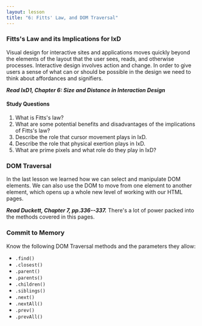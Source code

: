 ```yaml
---
layout: lesson
title: "6: Fitts' Law, and DOM Traversal"
---
```

### Fitts's Law and its Implications for IxD

Visual design for interactive sites and applications moves quickly beyond the elements of the layout that the user sees, reads, and otherwise processes. Interactive design involves action and change. In order to give users a sense of what can or should be possible in the design we need to think about affordances and signifiers.

***Read IxD1, Chapter 6: Size and Distance in Interaction Design***

#### Study Questions

1. What is Fitts's law?
2. What are some potential benefits and disadvantages of the implications of Fitts's law?
3. Describe the role that cursor movement plays in IxD.
4. Describe the role that physical exertion plays in IxD.
5. What are prime pixels and what role do they play in IxD?


### DOM Traversal

In the last lesson we learned how we can select and manipulate DOM elements. We can also use the DOM to move from one element to another element, which opens up a whole new level of working with our HTML pages.

***Read Duckett, Chapter 7, pp.336--337.*** There's a lot of power packed into the methods covered in this pages.

### Commit to Memory

Know the following DOM Traversal methods and the parameters they allow:

* `.find()`
* `.closest()`
* `.parent()`
* `.parents()`
* `.children()`
* `.siblings()`
* `.next()`
* `.nextAll()`
* `.prev()`
* `.prevAll()`
